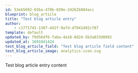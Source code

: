 ```yaml
---
id: 53eb5692-03ba-478b-839e-24262b884acc
blueprint: blog_article
title: "Test blog article entry"
author:
    - c1771741-1307-442f-9afd-d7941d92cf87
template: default
updated_by: f9d56df6-faba-4a18-8d24-5b3a833d8892
updated_at: 1691941424
test_blog_article_field: "Test blog article field content"
test_blog_article_image: analytics-icon.svg
---
```


Test blog article entry content
